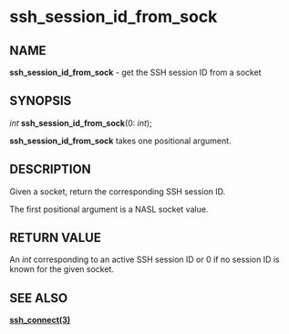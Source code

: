 # ssh_session_id_from_sock

## NAME

**ssh_session_id_from_sock** - get the SSH session ID from a socket

## SYNOPSIS

*int* **ssh_session_id_from_sock**(0: *int*);

**ssh_session_id_from_sock** takes one positional argument.

## DESCRIPTION

Given a socket, return the corresponding SSH session ID.

The first positional argument is a NASL socket value.

## RETURN VALUE

An *int* corresponding to an active SSH session ID or 0 if no session ID is known for the given socket.

## SEE ALSO

**[ssh_connect(3)](ssh_connect.md)**